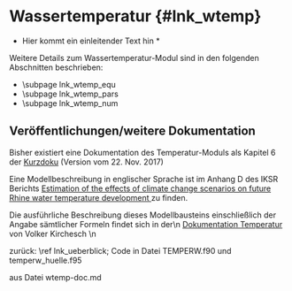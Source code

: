 Wassertemperatur {#lnk_wtemp}
================

* Hier kommt ein einleitender Text hin *

Weitere Details zum Wassertemperatur-Modul sind in den folgenden Abschnitten 
beschrieben: 
- \subpage lnk_wtemp_equ
- \subpage lnk_wtemp_pars
- \subpage lnk_wtemp_num

Veröffentlichungen/weitere Dokumentation
----------------------------------------

Bisher existiert eine Dokumentation des Temperatur-Moduls als Kapitel 6 der 
<a href="./pdf/QSimDoku_ncycWy.pdf" target="_blank">Kurzdoku</a> (Version vom 22. Nov. 2017)

Eine Modellbeschreibung in englischer Sprache ist im Anhang D des IKSR Berichts 
<a href="http://bibliothek.bafg.de/index.asp?detsuche_systematik=online+280" target="_blank">
Estimation of the effects of climate change scenarios on future Rhine water temperature development </a> zu finden.

Die ausführliche Beschreibung dieses Modellbausteins einschließlich der Angabe sämtlicher Formeln findet sich in der\n <a href="./pdf/Temperatur_Doku_Volker.pdf" target="_blank">Dokumentation Temperatur</a> von Volker Kirchesch \n


zurück: \ref lnk_ueberblick; Code in Datei TEMPERW.f90 und temperw_huelle.f95

aus Datei wtemp-doc.md
